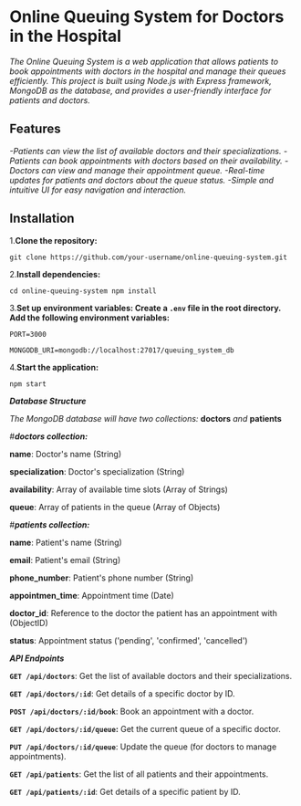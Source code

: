 # Online Queuing System for Doctors in the Hospital

*The Online Queuing System is a web application that allows patients to book appointments with doctors in the hospital and manage their queues efficiently. This project is built using Node.js with Express framework, MongoDB as the database, and provides a user-friendly interface for patients and doctors.*

## Features

*-Patients can view the list of available doctors and their specializations.
-Patients can book appointments with doctors based on their availability.
-Doctors can view and manage their appointment queue.
-Real-time updates for patients and doctors about the queue status.
-Simple and intuitive UI for easy navigation and interaction.*

## Installation

1.**Clone the repository:**

`git clone https://github.com/your-username/online-queuing-system.git`

2.**Install dependencies:**

`cd online-queuing-system
npm install`

3.**Set up environment variables:
Create a `.env` file in the root directory.
Add the following environment variables:**

`PORT=3000`

`MONGODB_URI=mongodb://localhost:27017/queuing_system_db`

4.**Start the application:**

`npm start`

_**Database Structure**_

_The MongoDB database will have two collections:_ **doctors** _and_ **patients**


#***doctors collection:***


**name**: Doctor's name (String)

**specialization**: Doctor's specialization (String)

**availability**: Array of available time slots (Array of Strings)

**queue**: Array of patients in the queue (Array of Objects)


#***patients collection:***


**name**: Patient's name (String)

**email**: Patient's email (String)

**phone_number**: Patient's phone number (String)

**appointmen_time**: Appointment time (Date)

**doctor_id**: Reference to the doctor the patient has an appointment with (ObjectID)

**status**: Appointment status ('pending', 'confirmed', 'cancelled')


***API Endpoints***

**`GET /api/doctors`**: Get the list of available doctors and their specializations.

**`GET /api/doctors/:id`**: Get details of a specific doctor by ID.

**`POST /api/doctors/:id/book`**: Book an appointment with a doctor.

**`GET /api/doctors/:id/queue`:** Get the current queue of a specific doctor.

**`PUT /api/doctors/:id/queue`**: Update the queue (for doctors to manage appointments).

**`GET /api/patients`**: Get the list of all patients and their appointments.

**`GET /api/patients/:id`**: Get details of a specific patient by ID.





